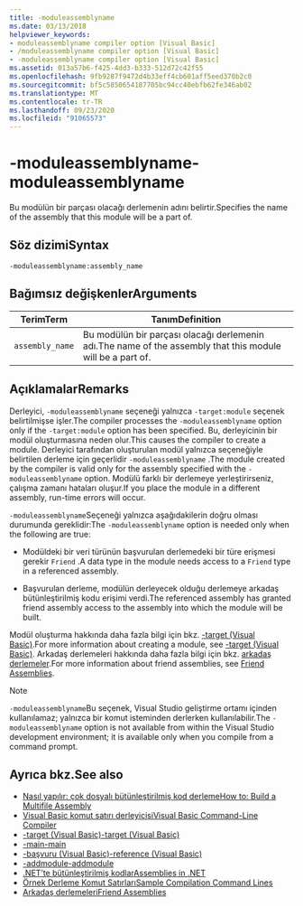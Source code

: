 ```yaml
---
title: -moduleassemblyname
ms.date: 03/13/2018
helpviewer_keywords:
- moduleassemblyname compiler option [Visual Basic]
- /moduleassemblyname compiler option [Visual Basic]
- -moduleassemblyname compiler option [Visual Basic]
ms.assetid: 013a57b6-f425-4dd3-b333-512d72c42f55
ms.openlocfilehash: 9fb9287f9472d4b33eff4cb601aff5eed370b2c0
ms.sourcegitcommit: bf5c5850654187705bc94cc40ebfb62fe346ab02
ms.translationtype: MT
ms.contentlocale: tr-TR
ms.lasthandoff: 09/23/2020
ms.locfileid: "91065573"
---
```

# <a name="-moduleassemblyname"></a><span data-ttu-id="879b9-102">-moduleassemblyname</span><span class="sxs-lookup"><span data-stu-id="879b9-102">-moduleassemblyname</span></span>

<span data-ttu-id="879b9-103">Bu modülün bir parçası olacağı derlemenin adını belirtir.</span><span class="sxs-lookup"><span data-stu-id="879b9-103">Specifies the name of the assembly that this module will be a part of.</span></span>  
  
## <a name="syntax"></a><span data-ttu-id="879b9-104">Söz dizimi</span><span class="sxs-lookup"><span data-stu-id="879b9-104">Syntax</span></span>  
  
```console  
-moduleassemblyname:assembly_name  
```  
  
## <a name="arguments"></a><span data-ttu-id="879b9-105">Bağımsız değişkenler</span><span class="sxs-lookup"><span data-stu-id="879b9-105">Arguments</span></span>  
  
|<span data-ttu-id="879b9-106">Terim</span><span class="sxs-lookup"><span data-stu-id="879b9-106">Term</span></span>|<span data-ttu-id="879b9-107">Tanım</span><span class="sxs-lookup"><span data-stu-id="879b9-107">Definition</span></span>|  
|---|---|  
|`assembly_name`|<span data-ttu-id="879b9-108">Bu modülün bir parçası olacağı derlemenin adı.</span><span class="sxs-lookup"><span data-stu-id="879b9-108">The name of the assembly that this module will be a part of.</span></span>|  
  
## <a name="remarks"></a><span data-ttu-id="879b9-109">Açıklamalar</span><span class="sxs-lookup"><span data-stu-id="879b9-109">Remarks</span></span>  

 <span data-ttu-id="879b9-110">Derleyici, `-moduleassemblyname` seçeneği yalnızca `-target:module` seçenek belirtilmişse işler.</span><span class="sxs-lookup"><span data-stu-id="879b9-110">The compiler processes the `-moduleassemblyname` option only if the `-target:module` option has been specified.</span></span> <span data-ttu-id="879b9-111">Bu, derleyicinin bir modül oluşturmasına neden olur.</span><span class="sxs-lookup"><span data-stu-id="879b9-111">This causes the compiler to create a module.</span></span> <span data-ttu-id="879b9-112">Derleyici tarafından oluşturulan modül yalnızca seçeneğiyle belirtilen derleme için geçerlidir `-moduleassemblyname` .</span><span class="sxs-lookup"><span data-stu-id="879b9-112">The module created by the compiler is valid only for the assembly specified with the `-moduleassemblyname` option.</span></span> <span data-ttu-id="879b9-113">Modülü farklı bir derlemeye yerleştirirseniz, çalışma zamanı hataları oluşur.</span><span class="sxs-lookup"><span data-stu-id="879b9-113">If you place the module in a different assembly, run-time errors will occur.</span></span>  
  
 <span data-ttu-id="879b9-114">`-moduleassemblyname`Seçeneği yalnızca aşağıdakilerin doğru olması durumunda gereklidir:</span><span class="sxs-lookup"><span data-stu-id="879b9-114">The `-moduleassemblyname` option is needed only when the following are true:</span></span>  
  
- <span data-ttu-id="879b9-115">Modüldeki bir veri türünün başvurulan derlemedeki bir türe erişmesi gerekir `Friend` .</span><span class="sxs-lookup"><span data-stu-id="879b9-115">A data type in the module needs access to a `Friend` type in a referenced assembly.</span></span>  
  
- <span data-ttu-id="879b9-116">Başvurulan derleme, modülün derleyecek olduğu derlemeye arkadaş bütünleştirilmiş kodu erişimi verdi.</span><span class="sxs-lookup"><span data-stu-id="879b9-116">The referenced assembly has granted friend assembly access to the assembly into which the module will be built.</span></span>  
  
 <span data-ttu-id="879b9-117">Modül oluşturma hakkında daha fazla bilgi için bkz. [-target (Visual Basic)](target.md).</span><span class="sxs-lookup"><span data-stu-id="879b9-117">For more information about creating a module, see [-target (Visual Basic)](target.md).</span></span> <span data-ttu-id="879b9-118">Arkadaş derlemeleri hakkında daha fazla bilgi için bkz. [arkadaş derlemeler](../../../standard/assembly/friend.md).</span><span class="sxs-lookup"><span data-stu-id="879b9-118">For more information about friend assemblies, see [Friend Assemblies](../../../standard/assembly/friend.md).</span></span>  
  
> [!NOTE]
> <span data-ttu-id="879b9-119">`-moduleassemblyname`Bu seçenek, Visual Studio geliştirme ortamı içinden kullanılamaz; yalnızca bir komut isteminden derlerken kullanılabilir.</span><span class="sxs-lookup"><span data-stu-id="879b9-119">The `-moduleassemblyname` option is not available from within the Visual Studio development environment; it is available only when you compile from a command prompt.</span></span>  
  
## <a name="see-also"></a><span data-ttu-id="879b9-120">Ayrıca bkz.</span><span class="sxs-lookup"><span data-stu-id="879b9-120">See also</span></span>

- [<span data-ttu-id="879b9-121">Nasıl yapılır: çok dosyalı bütünleştirilmiş kod derleme</span><span class="sxs-lookup"><span data-stu-id="879b9-121">How to: Build a Multifile Assembly</span></span>](../../../framework/app-domains/build-multifile-assembly.md)
- [<span data-ttu-id="879b9-122">Visual Basic komut satırı derleyicisi</span><span class="sxs-lookup"><span data-stu-id="879b9-122">Visual Basic Command-Line Compiler</span></span>](index.md)
- [<span data-ttu-id="879b9-123">-target (Visual Basic)</span><span class="sxs-lookup"><span data-stu-id="879b9-123">-target (Visual Basic)</span></span>](target.md)
- [<span data-ttu-id="879b9-124">-main</span><span class="sxs-lookup"><span data-stu-id="879b9-124">-main</span></span>](main.md)
- [<span data-ttu-id="879b9-125">-başvuru (Visual Basic)</span><span class="sxs-lookup"><span data-stu-id="879b9-125">-reference (Visual Basic)</span></span>](reference.md)
- [<span data-ttu-id="879b9-126">-addmodule</span><span class="sxs-lookup"><span data-stu-id="879b9-126">-addmodule</span></span>](addmodule.md)
- [<span data-ttu-id="879b9-127">.NET’te bütünleştirilmiş kodlar</span><span class="sxs-lookup"><span data-stu-id="879b9-127">Assemblies in .NET</span></span>](../../../standard/assembly/index.md)
- [<span data-ttu-id="879b9-128">Örnek Derleme Komut Satırları</span><span class="sxs-lookup"><span data-stu-id="879b9-128">Sample Compilation Command Lines</span></span>](sample-compilation-command-lines.md)
- [<span data-ttu-id="879b9-129">Arkadaş derlemeleri</span><span class="sxs-lookup"><span data-stu-id="879b9-129">Friend Assemblies</span></span>](../../../standard/assembly/friend.md)
